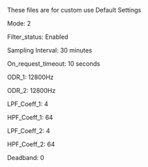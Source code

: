 These files are for custom use 
Default Settings 

Mode: 2

Filter_status: Enabled

Sampling Interval: 30 minutes

On_request_timeout: 10 seconds

ODR_1: 12800Hz

ODR_2: 12800Hz

LPF_Coeff_1: 4

HPF_Coeff_1: 64

LPF_Coeff_2: 4

HPF_Coeff_2: 64

Deadband: 0
